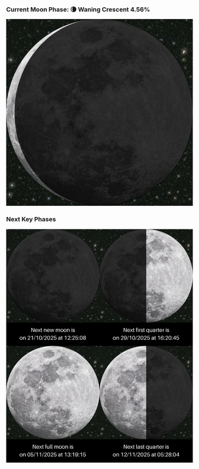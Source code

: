 ### Current Moon Phase: 🌘 Waning Crescent 4.56%
![Moon Phase](moonphase.png)
### Next Key Phases
![Gallery](gallery.png)